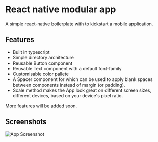 
# React native modular app

A simple react-native boilerplate with to kickstart a mobile application.


## Features

- Built in typescript
- Simple directory architecture
- Reusable Button component
- Reusable Text component with a default font-family
- Customisable color pallete
- A Spacer component for which can be used to apply blank spaces between components instead of margin (or padding).
- Scale method makes the App look great on different screen sizes, different devices, based on your device's pixel ratio.

More features will be added soon.


## Screenshots

![App Screenshot](https://i.ibb.co/G2kJh2Z/Simulator-Screenshot-i-Phone-14-2023-05-22-at-17-57-02.png)


